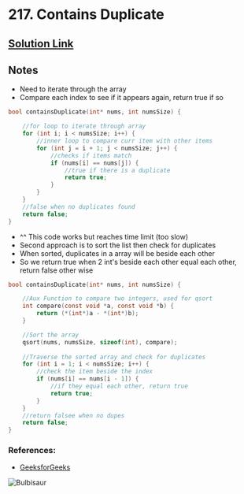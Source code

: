 # 217. Contains Duplicate

## [Solution Link](https://leetcode.com/submissions/detail/1439405231/)

## Notes

- Need to iterate through the array
- Compare each index to see if it appears again, return true if so

```c
bool containsDuplicate(int* nums, int numsSize) {

    //for loop to iterate through array
    for (int i; i < numsSize; i++) {
        //inner loop to compare curr item with other items
        for (int j = i + 1; j < numsSize; j++) {
            //checks if items match
            if (nums[i] == nums[j]) {
                //true if there is a duplicate
                return true;
            }
        }   
    }
    //false when no duplicates found
    return false;
}
```

- ^^ This code works but reaches time limit (too slow)
- Second approach is to sort the list then check for duplicates
- When sorted, duplicates in a array will be beside each other
- So we return true when 2 int's beside each other equal each other, return false other wise

```c
bool containsDuplicate(int* nums, int numsSize) {

    //Aux Function to compare two integers, used for qsort
    int compare(const void *a, const void *b) {
        return (*(int*)a - *(int*)b);
    }

    //Sort the array
    qsort(nums, numsSize, sizeof(int), compare);
    
    //Traverse the sorted array and check for duplicates
    for (int i = 1; i < numsSize; i++) {
        //check the item beside the index
        if (nums[i] == nums[i - 1]) {
            //if they equal each other, return true
            return true;
        }
    }
    //return falsee when no dupes
    return false;
}
```

### References:

- [GeeksforGeeks](https://www.geeksforgeeks.org/c-program-to-sort-an-array-in-ascending-order/)

![Bulbisaur](https://projectpokemon.org/images/normal-sprite/bulbasaur.gif)